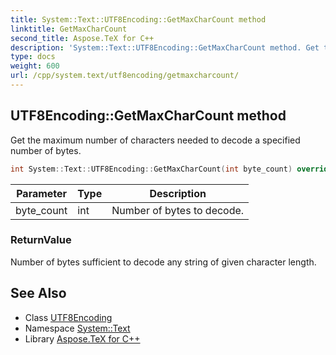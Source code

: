 ```yaml
---
title: System::Text::UTF8Encoding::GetMaxCharCount method
linktitle: GetMaxCharCount
second_title: Aspose.TeX for C++
description: 'System::Text::UTF8Encoding::GetMaxCharCount method. Get the maximum number of characters needed to decode a specified number of bytes in C++.'
type: docs
weight: 600
url: /cpp/system.text/utf8encoding/getmaxcharcount/
---
```

## UTF8Encoding::GetMaxCharCount method


Get the maximum number of characters needed to decode a specified number of bytes.

```cpp
int System::Text::UTF8Encoding::GetMaxCharCount(int byte_count) override
```


| Parameter | Type | Description |
| --- | --- | --- |
| byte_count | int | Number of bytes to decode. |

### ReturnValue

Number of bytes sufficient to decode any string of given character length.

## See Also

* Class [UTF8Encoding](../)
* Namespace [System::Text](../../)
* Library [Aspose.TeX for C++](../../../)
